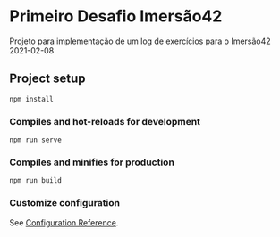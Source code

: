 # Primeiro Desafio Imersão42

Projeto para implementação de um log de exercícios para o Imersão42
2021-02-08

## Project setup
```
npm install
```

### Compiles and hot-reloads for development
```
npm run serve
```

### Compiles and minifies for production
```
npm run build
```

### Customize configuration
See [Configuration Reference](https://cli.vuejs.org/config/).
